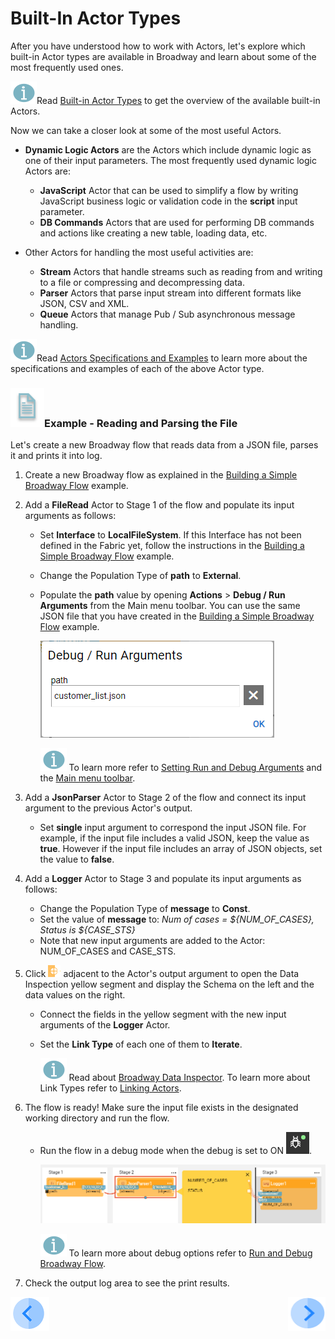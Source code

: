 # Built-In Actor Types

After you have understood how to work with Actors, let's explore which built-in Actor types are available in Broadway and learn about some of the most frequently used ones.

![info](images/information.png)Read [Built-in Actor Types](/articles/19_Broadway/04_built_in_actor_types.md) to get the overview of the available built-in Actors. 

Now we can take a closer look at some of the most useful Actors.

* **Dynamic Logic Actors** are the Actors which include dynamic logic as one of their input parameters. The most frequently used dynamic logic Actors are:
  * **JavaScript** Actor that can be used to simplify a flow by writing JavaScript business logic or validation code in the **script** input parameter.
  * **DB Commands** Actors that are used for performing DB commands and actions like creating a new table, loading data, etc.

* Other Actors for handling the most useful activities are:
  * **Stream** Actors that handle streams such as reading from and writing to a file or compressing and decompressing data.
  * **Parser** Actors that parse input stream into different formats like JSON, CSV and XML.
  * **Queue** Actors that manage Pub / Sub asynchronous message handling.

![info](images/information.png)Read [Actors Specifications and Examples](/articles/19_Broadway/actors/README.md) to learn more about the specifications and examples of each of the above Actor type.



### ![info](/academy/images/example.png)Example - Reading and Parsing the File

Let's create a new Broadway flow that reads data from a JSON file, parses it and prints it into log. 

1. Create a new Broadway flow as explained in the [Building a Simple Broadway Flow](05_create_broadway_flow.md#example---building-a-simple-broadway-flow) example.

2. Add a **FileRead** Actor to Stage 1 of the flow and populate its input arguments as follows:

   * Set **Interface** to **LocalFileSystem**. If this Interface has not been defined in the Fabric yet, follow the instructions in the [Building a Simple Broadway Flow](05_create_broadway_flow.md#example---building-a-simple-broadway-flow) example.

   * Change the Population Type of **path** to  **External**. 

   * Populate the **path** value by opening **Actions** > **Debug / Run Arguments** from the Main menu toolbar. You can use the same JSON file that you have created in the [Building a Simple Broadway Flow](05_create_broadway_flow.md#example---building-a-simple-broadway-flow) example.

     ![debug](images/09_debug_arg.PNG)

     ![](images/information.png) To learn more refer to [Setting Run and Debug Arguments](/articles/19_Broadway/25_broadway_flow_window_run_and_debug_flow.md#setting-run-and-debug-arguments) and the [Main menu toolbar](/articles/19_Broadway/18_broadway_flow_window.md#main-menu).

3. Add a **JsonParser** Actor to Stage 2 of the flow and connect its input argument to the previous Actor's output. 

   * Set **single** input argument to correspond the input JSON file. For example, if the input file includes a valid JSON, keep the value as **true**. However if the input file includes an array of JSON objects, set the value to **false**.

4. Add a **Logger** Actor to Stage 3  and populate its input arguments as follows:

   * Change the Population Type of **message** to **Const**. 
   * Set the value of **message** to: *Num of cases = ${NUM_OF_CASES}, Status is ${CASE_STS}*
   * Note that new input arguments are added to the Actor: NUM_OF_CASES and CASE_STS.

5. Click ![image](images/red_cross.png) adjacent to the Actor's output argument to open the Data Inspection yellow segment and display the Schema on the left and the data values on the right. 

   * Connect the fields in the yellow segment with the new input arguments of the **Logger** Actor.

   * Set the **Link Type** of each one of them to **Iterate**. 

     ![](images/information.png) Read about [Broadway Data Inspector](/articles/19_Broadway/27_broadway_data_inspection.md). To learn more about Link Types refer to [Linking Actors](/articles/19_Broadway/07_broadway_flow_linking_actors.md).

6. The flow is ready! Make sure the input file exists in the designated working directory and run the flow. 

   * Run the flow in a debug mode when the debug is set to ON ![debug on](images/debug_on.png).

     ![flow](images/09_read_and_parse.PNG)

     ![](images/information.png) To learn more about debug options refer to [Run and Debug Broadway Flow](/articles/19_Broadway/25_broadway_flow_window_run_and_debug_flow.md).

7. Check the output log area to see the print results.

   


[![Previous](/articles/images/Previous.png)](08_using_actors_in_boadway_flows.md)[<img align="right" width="60" height="54" src="/articles/images/Next.png">](xxx.md)
